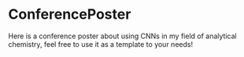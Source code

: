 # ConferencePoster
Here is a conference poster about using CNNs in my field of analytical chemistry, feel free to use it as a template to your needs!
